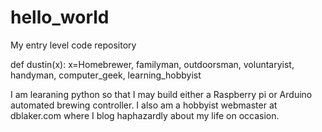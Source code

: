 # hello_world
My entry level code repository

def dustin(x): 
  x=Homebrewer, familyman, outdoorsman, voluntaryist, handyman, computer_geek, learning_hobbyist
  
I am learaning python so that I may build either a Raspberry pi or Arduino automated brewing controller.  I also am a hobbyist webmaster at dblaker.com where I blog haphazardly about my life on occasion.
